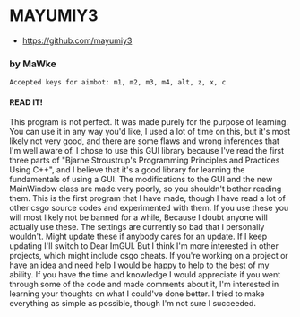 												
#	   MAYUMIY3
*  https://github.com/mayumiy3
###	   by MaWke
    Accepted keys for aimbot: m1, m2, m3, m4, alt, z, x, c

#### READ IT!
This program is not perfect. It was made purely for the purpose of learning.
You can use it in any way you'd like, I used a lot of time on this, but it's 
most likely not very good, and there are some flaws and wrong inferences that I'm well aware of.
I chose to use this GUI library because I've read the first three parts of 
"Bjarne Stroustrup's Programming Principles and Practices Using C++", and
I believe that it's a good library for learning the fundamentals of using a GUI.
The modifications to the GUI and the new MainWindow class are made very poorly, so you shouldn't bother reading them.
This is the first program that I have made, though I have read a lot of other csgo
source codes and experimented with them. If you use these you will most likely not be banned for a while, 
Because I doubt anyone will actually use these. The settings are currently so bad that I personally wouldn't. 
Might update these if anybody cares for an update. If I keep updating I'll switch to Dear ImGUI. 
But I think I'm more interested in other projects, which might include csgo cheats. 
If you're working on a project or have an idea and need help I would be happy to help to the best of my ability.
If you have the time and knowledge I would appreciate if you went through some of the code and
made comments about it, I'm interested in learning your thoughts on what I could've done better.
I tried to make everything as simple as possible, though I'm not sure I succeeded.

